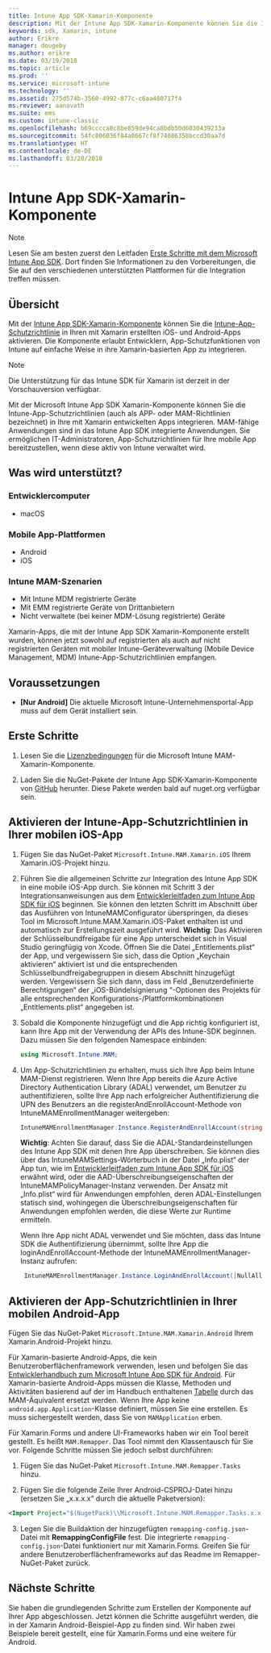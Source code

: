 ```yaml
---
title: Intune App SDK-Xamarin-Komponente
description: Mit der Intune App SDK-Xamarin-Komponente können Sie die Intune-App-Schutzrichtlinie in Ihren mit Xamarin erstellten iOS- und Android-Apps aktivieren.
keywords: sdk, Xamarin, intune
author: Erikre
manager: dougeby
ms.author: erikre
ms.date: 03/19/2018
ms.topic: article
ms.prod: ''
ms.service: microsoft-intune
ms.technology: ''
ms.assetid: 275d574b-3560-4992-877c-c6aa480717f4
ms.reviewer: aanavath
ms.suite: ems
ms.custom: intune-classic
ms.openlocfilehash: b69cccca8c8be859de94ca8bdb50d6030439233a
ms.sourcegitcommit: 54fc806036f84a8667cf8f74086358bccd30aa7d
ms.translationtype: HT
ms.contentlocale: de-DE
ms.lasthandoff: 03/20/2018
---
```

# <a name="microsoft-intune-app-sdk-xamarin-component"></a>Intune App SDK-Xamarin-Komponente

> [!NOTE]
> Lesen Sie am besten zuerst den Leitfaden [Erste Schritte mit dem Microsoft Intune App SDK](app-sdk-get-started.md). Dort finden Sie Informationen zu den Vorbereitungen, die Sie auf den verschiedenen unterstützten Plattformen für die Integration treffen müssen.

## <a name="overview"></a>Übersicht
Mit der [Intune App SDK-Xamarin-Komponente](https://github.com/msintuneappsdk/intune-app-sdk-xamarin) können Sie die [Intune-App-Schutzrichtlinie](/intune-classic/deploy-use/protect-app-data-using-mobile-app-management-policies-with-microsoft-intune) in Ihren mit Xamarin erstellten iOS- und Android-Apps aktivieren. Die Komponente erlaubt Entwicklern, App-Schutzfunktionen von Intune auf einfache Weise in ihre Xamarin-basierten App zu integrieren.

> [!NOTE]
> Die Unterstützung für das Intune SDK für Xamarin ist derzeit in der Vorschauversion verfügbar. 

Mit der Microsoft Intune App SDK Xamarin-Komponente können Sie die Intune-App-Schutzrichtlinien (auch als APP- oder MAM-Richtlinien bezeichnet) in Ihre mit Xamarin entwickelten Apps integrieren. MAM-fähige Anwendungen sind in das Intune App SDK integrierte Anwendungen. Sie ermöglichen IT-Administratoren, App-Schutzrichtlinien für Ihre mobile App bereitzustellen, wenn diese aktiv von Intune verwaltet wird.

## <a name="whats-supported"></a>Was wird unterstützt?

### <a name="developer-machines"></a>Entwicklercomputer
* macOS


### <a name="mobile-app-platforms"></a>Mobile App-Plattformen
* Android
* iOS


### <a name="intune-mobile-application-management-scenarios"></a>Intune MAM-Szenarien

* Mit Intune MDM registrierte Geräte
* Mit EMM registrierte Geräte von Drittanbietern
* Nicht verwaltete (bei keiner MDM-Lösung registrierte) Geräte

Xamarin-Apps, die mit der Intune App SDK Xamarin-Komponente erstellt wurden, können jetzt sowohl auf registrierten als auch auf nicht registrierten Geräten mit mobiler Intune-Geräteverwaltung (Mobile Device Management, MDM) Intune-App-Schutzrichtlinien empfangen.

## <a name="prerequisites"></a>Voraussetzungen

* **[Nur Android]** Die aktuelle Microsoft Intune-Unternehmensportal-App muss auf dem Gerät installiert sein.

## <a name="get-started"></a>Erste Schritte

1. Lesen Sie die [Lizenzbedingungen](https://github.com/msintuneappsdk/intune-app-sdk-xamarin/blob/master/Microsoft%20License%20Terms%20Intune%20App%20SDK%20Xamarin%20Component.pdf) für die Microsoft Intune MAM-Xamarin-Komponente.

2.  Laden Sie die NuGet-Pakete der Intune App SDK-Xamarin-Komponente von [GitHub](https://github.com/msintuneappsdk/intune-app-sdk-xamarin) herunter. Diese Pakete werden bald auf nuget.org verfügbar sein.  

## <a name="enabling-intune-app-protection-polices-in-your-ios-mobile-app"></a>Aktivieren der Intune-App-Schutzrichtlinien in Ihrer mobilen iOS-App
1. Fügen Sie das NuGet-Paket `Microsoft.Intune.MAM.Xamarin.iOS` Ihrem Xamarin.iOS-Projekt hinzu.
2.  Führen Sie die allgemeinen Schritte zur Integration des Intune App SDK in eine mobile iOS-App durch. Sie können mit Schritt 3 der Integrationsanweisungen aus dem [Entwicklerleitfaden zum Intune App SDK für iOS](app-sdk-ios.md#build-the-sdk-into-your-mobile-app) beginnen. Sie können den letzten Schritt im Abschnitt über das Ausführen von IntuneMAMConfigurator überspringen, da dieses Tool im Microsoft.Intune.MAM.Xamarin.iOS-Paket enthalten ist und automatisch zur Erstellungszeit ausgeführt wird.
    **Wichtig**: Das Aktivieren der Schlüsselbundfreigabe für eine App unterscheidet sich in Visual Studio geringfügig von Xcode. Öffnen Sie die Datei „Entitlements.plist“ der App, und vergewissern Sie sich, dass die Option „Keychain aktivieren“ aktiviert ist und die entsprechenden Schlüsselbundfreigabegruppen in diesem Abschnitt hinzugefügt werden. Vergewissern Sie sich dann, dass im Feld „Benutzerdefinierte Berechtigungen“ der „iOS-Bündelsignierung “-Optionen des Projekts für alle entsprechenden Konfigurations-/Plattformkombinationen „Entitlements.plist“ angegeben ist.
3.  Sobald die Komponente hinzugefügt und die App richtig konfiguriert ist, kann Ihre App mit der Verwendung der APIs des Intune-SDK beginnen. Dazu müssen Sie den folgenden Namespace einbinden:

      ```csharp
      using Microsoft.Intune.MAM;
      ```
4. Um App-Schutzrichtlinien zu erhalten, muss sich Ihre App beim Intune MAM-Dienst registrieren. Wenn Ihre App bereits die Azure Active Directory Authentication Library (ADAL) verwendet, um Benutzer zu authentifizieren, sollte Ihre App nach erfolgreicher Authentifizierung die UPN des Benutzers an die registerAndEnrollAccount-Methode von IntuneMAMEnrollmentManager weitergeben:
      ```csharp
      IntuneMAMEnrollmentManager.Instance.RegisterAndEnrollAccount(string identity);
      ```
      **Wichtig**: Achten Sie darauf, dass Sie die ADAL-Standardeinstellungen des Intune App SDK mit denen Ihre App überschreiben. Sie können dies über das IntuneMAMSettings-Wörterbuch in der Datei „Info.plist“ der App tun, wie im [Entwicklerleitfaden zum Intune App SDK für iOS](app-sdk-ios.md#configure-settings-for-the-intune-app-sdk) erwähnt wird, oder die AAD-Überschreibungseigenschaften der IntuneMAMPolicyManager-Instanz verwenden. Der Ansatz mit „Info.plist“ wird für Anwendungen empfohlen, deren ADAL-Einstellungen statisch sind, wohingegen die Überschreibungseigenschaften für Anwendungen empfohlen werden, die diese Werte zur Runtime ermitteln. 
      
      Wenn Ihre App nicht ADAL verwendet und Sie möchten, dass das Intune SDK die Authentifizierung übernimmt, sollte Ihre App die loginAndEnrollAccount-Methode der IntuneMAMEnrollmentManager-Instanz aufrufen:
      ```csharp
       IntuneMAMEnrollmentManager.Instance.LoginAndEnrollAccount([NullAllowed] string identity);
      ```

## <a name="enabling-app-protection-policies-in-your-android-mobile-app"></a>Aktivieren der App-Schutzrichtlinien in Ihrer mobilen Android-App
Fügen Sie das NuGet-Paket `Microsoft.Intune.MAM.Xamarin.Android` Ihrem Xamarin.Android-Projekt hinzu.

Für Xamarin-basierte Android-Apps, die kein Benutzeroberflächenframework verwenden, lesen und befolgen Sie das [Entwicklerhandbuch zum Microsoft Intune App SDK für Android](app-sdk-android.md). Für Xamarin-basierte Android-Apps müssen die Klasse, Methoden und Aktivitäten basierend auf der im Handbuch enthaltenen [Tabelle](app-sdk-android.md#replace-classes-methods-and-activities-with-their-mam-equivalent) durch das MAM-Äquivalent ersetzt werden. Wenn Ihre App keine `android.app.Application`-Klasse definiert, müssen Sie eine erstellen. Es muss sichergestellt werden, dass Sie von `MAMApplication` erben.

Für Xamarin.Forms und andere UI-Frameworks haben wir ein Tool bereit gestellt. Es heißt `MAM.Remapper`. Das Tool nimmt den Klassentausch für Sie vor. Folgende Schritte müssen Sie jedoch selbst durchführen:

1.  Fügen Sie das NuGet-Paket `Microsoft.Intune.MAM.Remapper.Tasks` hinzu.

2.  Fügen Sie die folgende Zeile Ihrer Android-CSPROJ-Datei hinzu (ersetzen Sie „x.x.x.x“ durch die aktuelle Paketversion):
  ```xml
 <Import Project="$(NugetPack)\\Microsoft.Intune.MAM.Remapper.Tasks.x.x.x.x\\build\\MonoAndroid10\\Microsoft.Intune.MAM.Remapper.targets" />
  ```

3.  Legen Sie die Buildaktion der hinzugefügten `remapping-config.json`-Datei mit **RemappingConfigFile** fest. Die integrierte `remapping-config.json`-Datei funktioniert nur mit Xamarin.Forms. Greifen Sie für andere Benutzeroberflächenframeworks auf das Readme im Remapper-NuGet-Paket zurück.

## <a name="next-steps"></a>Nächste Schritte

Sie haben die grundlegenden Schritte zum Erstellen der Komponente auf Ihrer App abgeschlossen. Jetzt können die Schritte ausgeführt werden, die in der Xamarin Android-Beispiel-App zu finden sind. Wir haben zwei Beispiele bereit gestellt, eine für Xamarin.Forms und eine weitere für Android.
